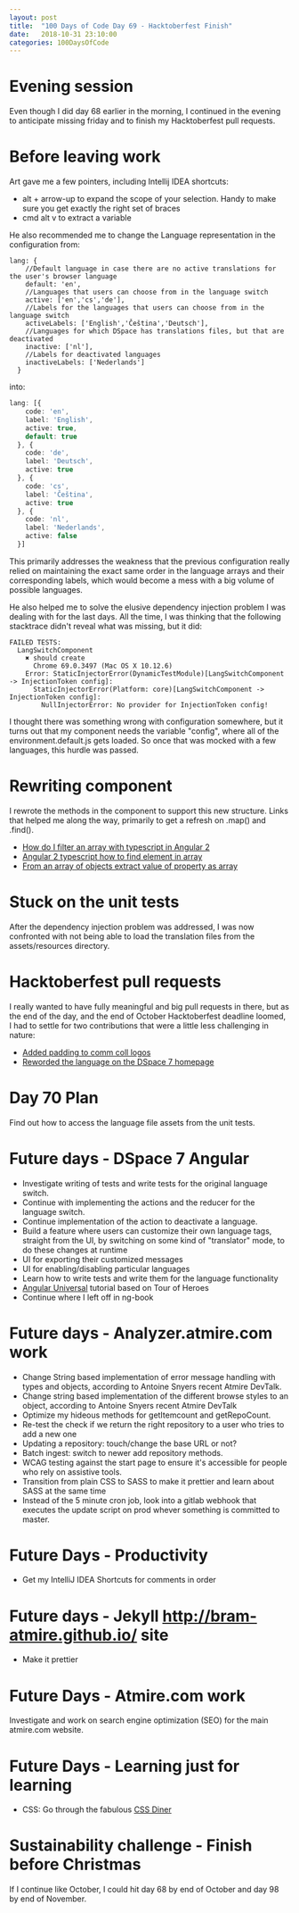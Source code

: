 ```yaml
---
layout: post
title:  "100 Days of Code Day 69 - Hacktoberfest Finish"
date:   2018-10-31 23:10:00
categories: 100DaysOfCode
---
```


# Evening session

Even though I did day 68 earlier in the morning, I continued in the evening to anticipate missing friday and to finish my Hacktoberfest pull requests.

# Before leaving work

Art gave me a few pointers, including Intellij IDEA shortcuts:
* alt + arrow-up to expand the scope of your selection. Handy to make sure you get exactly the right set of braces
* cmd alt v to extract a variable 

He also recommended me to change the Language representation in the configuration from:

```
lang: {
    //Default language in case there are no active translations for the user's browser language
    default: 'en',
    //Languages that users can choose from in the language switch
    active: ['en','cs','de'],
    //Labels for the languages that users can choose from in the language switch
    activeLabels: ['English','Čeština','Deutsch'],
    //Languages for which DSpace has translations files, but that are deactivated
    inactive: ['nl'],
    //Labels for deactivated languages
    inactiveLabels: ['Nederlands']
  }
```

into:

```typescript
lang: [{
    code: 'en',
    label: 'English',
    active: true,
    default: true
  }, {
    code: 'de',
    label: 'Deutsch',
    active: true
  }, {
    code: 'cs',
    label: 'Čeština',
    active: true
  }, {
    code: 'nl',
    label: 'Nederlands',
    active: false
  }]
```

This primarily addresses the weakness that the previous configuration really relied on maintaining the exact same order in the language arrays and their corresponding labels, which would become a mess with a big volume of possible languages.

He also helped me to solve the elusive dependency injection problem I was dealing with for the last days. All the time, I was thinking that the following stacktrace didn't reveal what was missing, but it did:

```
FAILED TESTS:
  LangSwitchComponent
    ✖ should create
      Chrome 69.0.3497 (Mac OS X 10.12.6)
    Error: StaticInjectorError(DynamicTestModule)[LangSwitchComponent -> InjectionToken config]:
      StaticInjectorError(Platform: core)[LangSwitchComponent -> InjectionToken config]:
        NullInjectorError: No provider for InjectionToken config!
```

I thought there was something wrong with configuration somewhere, but it turns out that my component needs the variable "config", where all of the environment.default.js gets loaded. So once that was mocked with a few languages, this hurdle was passed.

# Rewriting component 

I rewrote the methods in the component to support this new structure. Links that helped me along the way, primarily to get a refresh on .map() and .find().

* [How do I filter an array with typescript in Angular 2](https://stackoverflow.com/questions/37003551/how-do-i-filter-an-array-with-typescript-in-angular-2)
* [Angular 2 typescript how to find element in array](https://stackoverflow.com/questions/37969984/angular-2-typescript-how-to-find-element-in-array)
* [From an array of objects extract value of property as array](https://stackoverflow.com/questions/19590865/from-an-array-of-objects-extract-value-of-a-property-as-array)

# Stuck on the unit tests

After the dependency injection problem was addressed, I was now confronted with not being able to load the translation files from the assets/resources directory.

# Hacktoberfest pull requests

I really wanted to have fully meaningful and big pull requests in there, but as the end of the day, and the end of October Hacktoberfest deadline loomed, I had to settle for two contributions that were a little less challenging in nature:

* [Added padding to comm coll logos](https://github.com/DSpace/dspace-angular/pull/324)
* [Reworded the language on the DSpace 7 homepage](https://github.com/DSpace/dspace-angular/pull/322)

# Day 70 Plan

Find out how to access the language file assets from the unit tests.

# Future days - DSpace 7 Angular

* Investigate writing of tests and write tests for the original language switch.
* Continue with implementing the actions and the reducer for the language switch.
* Continue implementation of the action to deactivate a language.
* Build a feature where users can customize their own language tags, straight from the UI, by switching on some kind of "translator" mode, to do these changes at runtime
* UI for exporting their customized messages
* UI for enabling/disabling particular languages
* Learn how to write tests and write them for the language functionality
* [Angular Universal](https://angular.io/guide/universal) tutorial based on Tour of Heroes
* Continue where I left off in ng-book

# Future days - Analyzer.atmire.com work

* Change String based implementation of error message handling with types and objects, according to Antoine Snyers recent Atmire DevTalk.
* Change string based implementation of the different browse styles to an object, according to Antoine Snyers recent Atmire DevTalk
* Optimize my hideous methods for getItemcount and getRepoCount.
* Re-test the check if we return the right repository to a user who tries to add a new one
* Updating a repository: touch/change the base URL or not?
* Batch ingest: switch to newer add repository methods.
* WCAG testing against the start page to ensure it's accessible for people who rely on assistive tools.
* Transition from plain CSS to SASS to make it prettier and learn about SASS at the same time
* Instead of the 5 minute cron job, look into a gitlab webhook that executes the update script on prod whever something is committed to master.

# Future Days - Productivity

* Get my IntelliJ IDEA Shortcuts for comments in order

# Future days - Jekyll http://bram-atmire.github.io/ site

* Make it prettier

# Future Days - Atmire.com work

Investigate and work on search engine optimization (SEO) for the main atmire.com website.

# Future Days - Learning just for learning

* CSS: Go through the fabulous [CSS Diner](https://flukeout.github.io/)

# Sustainability challenge - Finish before Christmas

If I continue like October, I could hit day 68 by end of October and day 98 by end of November.